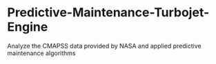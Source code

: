 # Predictive-Maintenance-Turbojet-Engine
Analyze the CMAPSS data provided by NASA and applied predictive maintenance algorithms
